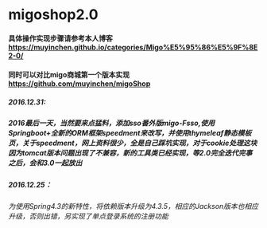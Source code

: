 # migoshop2.0

#### 具体操作实现步骤请参考本人博客 https://muyinchen.github.io/categories/Migo%E5%95%86%E5%9F%8E2-0/

#### 同时可以对比migo商城第一个版本实现  https://github.com/muyinchen/migoShop

##### 2016.12.31:

##### 2016最后一天，当然要来点猛料，添加sso番外版migo-Fsso,使用Springboot+全新的ORM框架speedment来改写，并使用thymeleaf静态模板页，关于speedment，网上资料很少，全是自己踩坑实现，对于cookie处理这块因为tomcat版本问题出现了不兼容，新的工具类已经实现，等2.0完全迭代完事之后，会和3.0一起放出
##### 

##### 2016.12.25：

###### 为使用Spring4.3的新特性，将依赖版本升级为4.3.5，相应的Jackson版本也相应升级，否则出错，另实现了单点登录系统的注册功能

##### 



